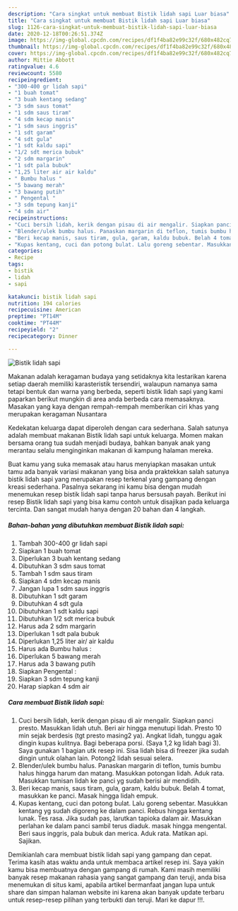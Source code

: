 ```yaml
---
description: "Cara singkat untuk membuat Bistik lidah sapi Luar biasa"
title: "Cara singkat untuk membuat Bistik lidah sapi Luar biasa"
slug: 1126-cara-singkat-untuk-membuat-bistik-lidah-sapi-luar-biasa
date: 2020-12-18T00:26:51.374Z
image: https://img-global.cpcdn.com/recipes/df1f4ba82e99c32f/680x482cq70/bistik-lidah-sapi-foto-resep-utama.jpg
thumbnail: https://img-global.cpcdn.com/recipes/df1f4ba82e99c32f/680x482cq70/bistik-lidah-sapi-foto-resep-utama.jpg
cover: https://img-global.cpcdn.com/recipes/df1f4ba82e99c32f/680x482cq70/bistik-lidah-sapi-foto-resep-utama.jpg
author: Mittie Abbott
ratingvalue: 4.6
reviewcount: 5580
recipeingredient:
- "300-400 gr lidah sapi"
- "1 buah tomat"
- "3 buah kentang sedang"
- "3 sdm saus tomat"
- "1 sdm saus tiram"
- "4 sdm kecap manis"
- "1 sdm saus inggris"
- "1 sdt garam"
- "4 sdt gula"
- "1 sdt kaldu sapi"
- "1/2 sdt merica bubuk"
- "2 sdm margarin"
- "1 sdt pala bubuk"
- "1,25 liter air air kaldu"
- " Bumbu halus "
- "5 bawang merah"
- "3 bawang putih"
- " Pengental "
- "3 sdm tepung kanji"
- "4 sdm air"
recipeinstructions:
- "Cuci bersih lidah, kerik dengan pisau di air mengalir. Siapkan panci presto. Masukkan lidah utuh. Beri air hingga menutupi lidah. Presto 10 min sejak berdesis (tgt presto masing2 ya). Angkat lidah, tunggu agak dingin kupas kulitnya. Bagi beberapa porsi. (Saya 1,2 kg lidah bagi 3). Saya gunakan 1 bagian utk resep ini. Sisa lidah bisa di freezer jika sudah dingin untuk olahan lain. Potong2 lidah sesuai selera."
- "Blender/ulek bumbu halus. Panaskan margarin di teflon, tumis bumbu halus hingga harum dan matang. Masukkan potongan lidah. Aduk rata. Masukkan tumisan lidah ke panci yg sudah berisi air mendidih."
- "Beri kecap manis, saus tiram, gula, garam, kaldu bubuk. Belah 4 tomat, masukkan ke panci. Masak hingga lidah empuk."
- "Kupas kentang, cuci dan potong bulat. Lalu goreng sebentar. Masukkan kentang yg sudah digoreng ke dalam panci. Rebus hingga kentang lunak. Tes rasa. Jika sudah pas, larutkan tapioka dalam air. Masukkan perlahan ke dalam panci sambil terus diaduk. masak hingga mengental. Beri saus inggris, pala bubuk dan merica. Aduk rata. Matikan api. Sajikan."
categories:
- Recipe
tags:
- bistik
- lidah
- sapi

katakunci: bistik lidah sapi 
nutrition: 194 calories
recipecuisine: American
preptime: "PT14M"
cooktime: "PT44M"
recipeyield: "2"
recipecategory: Dinner

---
```



![Bistik lidah sapi](https://img-global.cpcdn.com/recipes/df1f4ba82e99c32f/680x482cq70/bistik-lidah-sapi-foto-resep-utama.jpg)

Makanan adalah keragaman budaya yang setidaknya kita lestarikan karena setiap daerah memiliki karasteristik tersendiri, walaupun namanya sama tetapi bentuk dan warna yang berbeda, seperti bistik lidah sapi yang kami paparkan berikut mungkin di area anda berbeda cara memasaknya. Masakan yang kaya dengan rempah-rempah memberikan ciri khas yang merupakan keragaman Nusantara



Kedekatan keluarga dapat diperoleh dengan cara sederhana. Salah satunya adalah membuat makanan Bistik lidah sapi untuk keluarga. Momen makan bersama orang tua sudah menjadi budaya, bahkan banyak anak yang merantau selalu menginginkan makanan di kampung halaman mereka.

Buat kamu yang suka memasak atau harus menyiapkan masakan untuk tamu ada banyak variasi makanan yang bisa anda praktekkan salah satunya bistik lidah sapi yang merupakan resep terkenal yang gampang dengan kreasi sederhana. Pasalnya sekarang ini kamu bisa dengan mudah menemukan resep bistik lidah sapi tanpa harus bersusah payah.
Berikut ini resep Bistik lidah sapi yang bisa kamu contoh untuk disajikan pada keluarga tercinta. Dan sangat mudah hanya dengan 20 bahan dan 4 langkah.


<!--inarticleads1-->

##### Bahan-bahan yang dibutuhkan membuat Bistik lidah sapi:

1. Tambah 300-400 gr lidah sapi
1. Siapkan 1 buah tomat
1. Diperlukan 3 buah kentang sedang
1. Dibutuhkan 3 sdm saus tomat
1. Tambah 1 sdm saus tiram
1. Siapkan 4 sdm kecap manis
1. Jangan lupa 1 sdm saus inggris
1. Dibutuhkan 1 sdt garam
1. Dibutuhkan 4 sdt gula
1. Dibutuhkan 1 sdt kaldu sapi
1. Dibutuhkan 1/2 sdt merica bubuk
1. Harus ada 2 sdm margarin
1. Diperlukan 1 sdt pala bubuk
1. Diperlukan 1,25 liter air/ air kaldu
1. Harus ada  Bumbu halus :
1. Diperlukan 5 bawang merah
1. Harus ada 3 bawang putih
1. Siapkan  Pengental :
1. Siapkan 3 sdm tepung kanji
1. Harap siapkan 4 sdm air




<!--inarticleads2-->

##### Cara membuat  Bistik lidah sapi:

1. Cuci bersih lidah, kerik dengan pisau di air mengalir. Siapkan panci presto. Masukkan lidah utuh. Beri air hingga menutupi lidah. Presto 10 min sejak berdesis (tgt presto masing2 ya). Angkat lidah, tunggu agak dingin kupas kulitnya. Bagi beberapa porsi. (Saya 1,2 kg lidah bagi 3). Saya gunakan 1 bagian utk resep ini. Sisa lidah bisa di freezer jika sudah dingin untuk olahan lain. Potong2 lidah sesuai selera.
1. Blender/ulek bumbu halus. Panaskan margarin di teflon, tumis bumbu halus hingga harum dan matang. Masukkan potongan lidah. Aduk rata. Masukkan tumisan lidah ke panci yg sudah berisi air mendidih.
1. Beri kecap manis, saus tiram, gula, garam, kaldu bubuk. Belah 4 tomat, masukkan ke panci. Masak hingga lidah empuk.
1. Kupas kentang, cuci dan potong bulat. Lalu goreng sebentar. Masukkan kentang yg sudah digoreng ke dalam panci. Rebus hingga kentang lunak. Tes rasa. Jika sudah pas, larutkan tapioka dalam air. Masukkan perlahan ke dalam panci sambil terus diaduk. masak hingga mengental. Beri saus inggris, pala bubuk dan merica. Aduk rata. Matikan api. Sajikan.




Demikianlah cara membuat bistik lidah sapi yang gampang dan cepat. Terima kasih atas waktu anda untuk membaca artikel resep ini. Saya yakin kamu bisa membuatnya dengan gampang di rumah. Kami masih memiliki banyak resep makanan rahasia yang sangat gampang dan teruji, anda bisa menemukan di situs kami, apabila artikel bermanfaat jangan lupa untuk share dan simpan halaman website ini karena akan banyak update terbaru untuk resep-resep pilihan yang terbukti dan teruji. Mari ke dapur !!!. 
